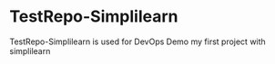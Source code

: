# TestRepo-Simplilearn
TestRepo-Simplilearn is used for DevOps Demo
my first project with simplilearn 
